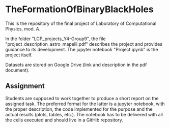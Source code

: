 # TheFormationOfBinaryBlackHoles 
This is the repository of the final project of Laboratory of Computational Physics, mod. A.

In the folder "LCP_projects_Y4-Group9", the file "project_description_astro_mapelli.pdf" describes the project and provides guidance to its development. The jupyter notebook "Project.ipynb" is the project itself. 

Datasets are stored on Google Drive (link and description in the pdf document).

## Assignment
Students are supposed to work together to produce a short report on the assigned task. The preferred format for the latter is a jupyter notebook, with the proper description, the code implemented for the purpose and the actual results (plots, tables, etc.). The notebook has to be delivered with all the cells executed and should live in a GitHib repository.